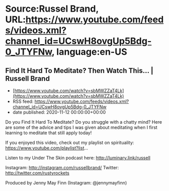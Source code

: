 # Source:Russel Brand, URL:https://www.youtube.com/feeds/videos.xml?channel_id=UCswH8ovgUp5Bdg-0_JTYFNw, language:en-US

## Find It Hard To Meditate? Then Watch This... | Russell Brand
 - [https://www.youtube.com/watch?v=sbMWZZaT4Lk](https://www.youtube.com/watch?v=sbMWZZaT4Lk)
 - RSS feed: https://www.youtube.com/feeds/videos.xml?channel_id=UCswH8ovgUp5Bdg-0_JTYFNw
 - date published: 2020-11-12 00:00:00+00:00

Do you Find It Hard To Meditate? Do you struggle with a chatty mind? 
Here are some of the advice and tips I was given about meditating when I first learning to meditate that still apply today!

If you enjoyed this video, check out my playlist on spirituality: https://www.youtube.com/playlist?list...

Listen to my Under The Skin podcast here: 
http://luminary.link/russell

Instagram: http://instagram.com/russellbrand/
Twitter: http://twitter.com/rustyrockets

Produced by Jenny May Finn (Instagram: @jennymayfinn)

